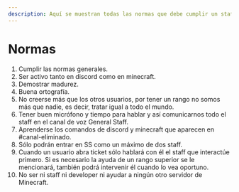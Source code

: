 ```yaml
---
description: Aquí se muestran todas las normas que debe cumplir un staff.
---
```


# Normas

1. Cumplir las normas generales. &#x20;
2. Ser activo tanto en discord como en minecraft. &#x20;
3. Demostrar madurez. &#x20;
4. Buena ortografía. &#x20;
5. No creerse más que los otros usuarios, por tener un rango no somos más que nadie, es decir, tratar igual a todo el mundo. &#x20;
6. Tener buen micrófono y tiempo para hablar y así comunicarnos todo el staff en el canal de voz General Staff. &#x20;
7. Aprenderse los comandos de discord y minecraft que aparecen en #canal-eliminado. &#x20;
8. Sólo podrán entrar en SS como un máximo de dos staff. &#x20;
9. Cuando un usuario abra ticket sólo hablará con él el staff que interactúe primero. Si es necesario la ayuda de un rango superior se le mencionará, también podrá intervenir él cuando lo vea oportuno.
10. No ser ni staff ni developer ni ayudar a ningún otro servidor de Minecraft.
